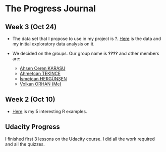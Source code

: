 # The Progress Journal

## Week 3 (Oct 24)

+ The data set that I propose to use in my project is ?. [Here](http://evds.tcmb.gov.tr/fame/webfactory/evdpw/rpt/36043.csv) is the data and my initial exploratory data analysis on it.

+ We decided on the groups. Our group name is **????** and other members are:

  + [Ahsen Ceren KARASU](https://mef-bda503.github.io/pj-karasua/)
  + [Ahmetcan TEKİNCE](https://mef-bda503.github.io/pj-tekincea/)
  + [İsmetcan HERGÜNŞEN](https://mef-bda503.github.io/pj-hergunsen/) 
  + [Volkan ORHAN (Me)](https://mef-bda503.github.io/pj-volorhan-1/)

## Week 2 (Oct 10)

+ [Here](files/interesting_examples2.html) is my 5 interesting R examples.

## Udacity Progress 
I finished first 3 lessons on the Udacity course. I did all the work required and all the quizzes. 
